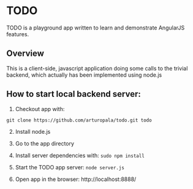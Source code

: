 # TODO

TODO is a playground app written to learn and demonstrate AngularJS features.

## Overview

This is a client-side, javascript application doing some calls to the trivial backend, which actually has been implemented using node.js 

## How to start local backend server:

1. Checkout app with: 

```git clone https://github.com/arturopala/todo.git todo```

2. Install node.js

3. Go to the app directory

4. Install server dependencies with: ```sudo npm install```

5. Start the TODO app server: ```node server.js```

6. Open app in the browser: http://localhost:8888/
